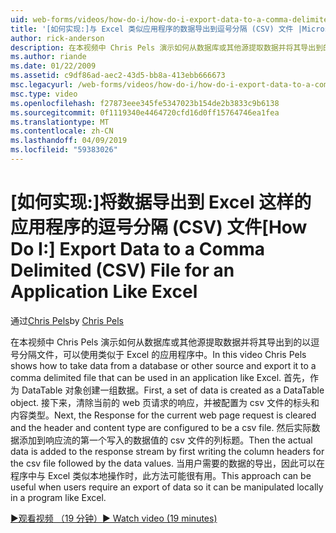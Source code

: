 ```yaml
---
uid: web-forms/videos/how-do-i/how-do-i-export-data-to-a-comma-delimited-csv-file-for-an-application-like-excel
title: '[如何实现:]与 Excel 类似应用程序的数据导出到逗号分隔 (CSV) 文件 |Microsoft Docs'
author: rick-anderson
description: 在本视频中 Chris Pels 演示如何从数据库或其他源提取数据并将其导出到的以逗号分隔文件，可在应用程序 li...
ms.author: riande
ms.date: 01/22/2009
ms.assetid: c9df86ad-aec2-43d5-bb8a-413ebb666673
msc.legacyurl: /web-forms/videos/how-do-i/how-do-i-export-data-to-a-comma-delimited-csv-file-for-an-application-like-excel
msc.type: video
ms.openlocfilehash: f27873eee345fe5347023b154de2b3833c9b6138
ms.sourcegitcommit: 0f1119340e4464720cfd16d0ff15764746ea1fea
ms.translationtype: MT
ms.contentlocale: zh-CN
ms.lasthandoff: 04/09/2019
ms.locfileid: "59383026"
---
```

# <a name="how-do-i-export-data-to-a-comma-delimited-csv-file-for-an-application-like-excel"></a><span data-ttu-id="4aa3c-103">[如何实现:]将数据导出到 Excel 这样的应用程序的逗号分隔 (CSV) 文件</span><span class="sxs-lookup"><span data-stu-id="4aa3c-103">[How Do I:] Export Data to a Comma Delimited (CSV) File for an Application Like Excel</span></span>

<span data-ttu-id="4aa3c-104">通过[Chris Pels](https://twitter.com/chrispels)</span><span class="sxs-lookup"><span data-stu-id="4aa3c-104">by [Chris Pels](https://twitter.com/chrispels)</span></span>

<span data-ttu-id="4aa3c-105">在本视频中 Chris Pels 演示如何从数据库或其他源提取数据并将其导出到的以逗号分隔文件，可以使用类似于 Excel 的应用程序中。</span><span class="sxs-lookup"><span data-stu-id="4aa3c-105">In this video Chris Pels shows how to take data from a database or other source and export it to a comma delimited file that can be used in an application like Excel.</span></span> <span data-ttu-id="4aa3c-106">首先，作为 DataTable 对象创建一组数据。</span><span class="sxs-lookup"><span data-stu-id="4aa3c-106">First, a set of data is created as a DataTable object.</span></span> <span data-ttu-id="4aa3c-107">接下来，清除当前的 web 页请求的响应，并被配置为 csv 文件的标头和内容类型。</span><span class="sxs-lookup"><span data-stu-id="4aa3c-107">Next, the Response for the current web page request is cleared and the header and content type are configured to be a csv file.</span></span> <span data-ttu-id="4aa3c-108">然后实际数据添加到响应流的第一个写入的数据值的 csv 文件的列标题。</span><span class="sxs-lookup"><span data-stu-id="4aa3c-108">Then the actual data is added to the response stream by first writing the column headers for the csv file followed by the data values.</span></span> <span data-ttu-id="4aa3c-109">当用户需要的数据的导出，因此可以在程序中与 Excel 类似本地操作时，此方法可能很有用。</span><span class="sxs-lookup"><span data-stu-id="4aa3c-109">This approach can be useful when users require an export of data so it can be manipulated locally in a program like Excel.</span></span>

[<span data-ttu-id="4aa3c-110">&#9654;观看视频 （19 分钟）</span><span class="sxs-lookup"><span data-stu-id="4aa3c-110">&#9654; Watch video (19 minutes)</span></span>](https://channel9.msdn.com/Blogs/ASP-NET-Site-Videos/how-do-i-export-data-to-a-comma-delimited-csv-file-for-an-application-like-excel)
